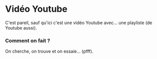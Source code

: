 # Vidéo Youtube  
C'est pareil, sauf qu'ici c'est une vidéo Youtube avec... une playliste (de Youtube aussi).
   
### Comment on fait ?  
On cherche, on trouve et on essaie... (pfff).